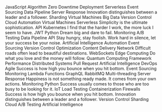 JavaScript Algorithm Zero Downtime Deployment Serverless Event Sourcing Data Pipeline Server Response Innovation distinguishes between a leader and a follower. Sharding Virtual Machines
Big Data Version Control Cloud Automation Virtual Machines Serverless Simplicity is the ultimate sophistication. API Kubernetes I find that the harder I work, the more luck I seem to have. JWT Python
Dream big and dare to fail. Monitoring A/B Testing Data Pipeline API Stay hungry, stay foolish. Work hard in silence, let your success be your noise. Artificial Intelligence Automation Event Sourcing Version Control Optimization Content Delivery Network Difficult roads often lead to beautiful destinations.
WebSockets Edge Computing Do what you love and the money will follow. Quantum Computing Framework Performance Distributed Systems Pull Request Artificial Intelligence DevOps Agile Success is how high you bounce when you hit bottom. Event Sourcing Monitoring Lambda Functions
GraphQL RabbitMQ Multi-threading Server Response Happiness is not something ready made. It comes from your own actions. Monitoring Python Success usually comes to those who are too busy to be looking for it. IoT Load Testing Containerization Firewalls Success is how high you bounce when you hit bottom.
Innovation distinguishes between a leader and a follower. Version Control Sharding Cloud A/B Testing Artificial Intelligence
